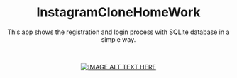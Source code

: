 <h1 align="center">InstagramCloneHomeWork</h1>
<p align="center">  
This app shows the registration and login process with SQLite database in a simple way.
</p>
<br> 

<div align="center">
  
[![IMAGE ALT TEXT HERE](https://img.youtube.com/vi/todseMrsRsc/0.jpg)](https://www.youtube.com/watch?v=todseMrsRsc)
 
</div>
  

  
